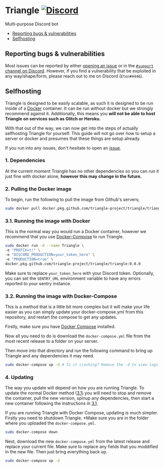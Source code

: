 # Triangle [![Discord](https://img.shields.io/discord/760646632584511539?style=flat-square&label=&logo=discord&logoColor=ffffff&color=7389D8&labelColor=6A7EC2)](https://discord.gg/weTkeRB)
Multi-purpose Discord bot

- [Reporting bugs & vulnerabilities](#Reporting-bugs-&-vulnerabilities)
- [Selfhosting](#selfhosting)


## Reporting bugs & vulnerabilities

Most issues can be reported by either [opening an issue](https://github.com/triangle-project/triangle/issues/new) or in the [`#support` channel on Discord](https://discord.gg/ZfsRkQZ6PV). However, if you find a vulnerability that be exploited in any way/shape/form, please reach out to me on Discord (`Eton#4446`).

## Selfhosting

Triangle is designed to be easily scalable, as such it is designed to be run inside of a [Docker](https://docker.com) container. It can be run without docker but we strongly recommend against it. Additionally, this means you **will not be able to host Triangle on services such as Glitch or Heroku.**

With that out of the way, we can now get into the steps of actually selfhosting Triangle for yourself. This guide will not go over how to setup a server or docker and presumes that these things are setup already.

If you run into any issues, don't hesitate to open an [issue](https://github.com/triangle-project/triangle/issues/new).

### 1. Dependencies
At the current moment Triangle has no other dependencies so you can run it just fine with docker alone, **however this may change in the future.**

### 2. Pulling the Docker image
To begin, run the following to pull the image from Github's servers;
```bash
sudo docker pull docker.pkg.github.com/triangle-project/triangle/triangle:0.0.0
```

### 3.1. Running the image with Docker
This is the normal way you would run a Docker container, however we recommend that you use [Docker-Compose](#3.2.-Running-the-image-with-Docker-Compose) to run Triangle.

```bash
sudo docker run -d --name Triangle \
-e "PREFIX=t!" \
-e "DISCORD_PRODUCTION=your_token_here" \
-e "PRODUCTION=true" \
docker.pkg.github.com/triangle-project/triangle/triangle:0.0.0
```

Make sure to replace `your_token_here` with your Discord token. Optionally, you can set the `SENTRY_URL` environment variable to have any errors reported to your sentry instance.

### 3.2. Running the image with Docker-Compose
This is a method that is a little bit more complex but it will make your life easier as you can simply update your docker-compose.yml from this repository, and restart the compose to get any updates.

Firstly, make sure you have [Docker Compose](https://docs.docker.com/compose/install/) installed.

Now all you need to do is download the `docker-compose.yml` file from the most recent release to a folder on your server.

Then move into that directory and run the following command to bring up Triangle and any dependencies it may need.

```bash
sudo docker-compose up -d # Is it crashing? Remove the -d to view logs
```

### 4. Updating
The way you update will depend on how you are running Triangle. To update the normal Docker method ([3.1](#3.1.-Running-the-image-with-Docker)) you will need to stop and remove the container, pull the new version, spinup any dependencies, then start a new container following the instructions in [3.1](#3.1.-Running-the-image-with-Docker).

If you are running Triangle with Docker Compose, updating is much simpler. Firstly you need to shutdown Triangle. *Make sure you are in the folder where you uploaded the `docker-compose.yml`.
```bash
sudo docker-compose down
```

Next, download the new `docker-compose.yml` from the latest release and replace your current file. Make sure to replace any fields that you moddified in the new file. Then just bring everything back up.
```bash
sudo docker-compose up -d
```
